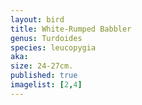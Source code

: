 ```yaml
---
layout: bird
title: White-Rumped Babbler
genus: Turdoides
species: leucopygia
aka: 
size: 24-27cm.
published: true
imagelist: [2,4]
---
```


